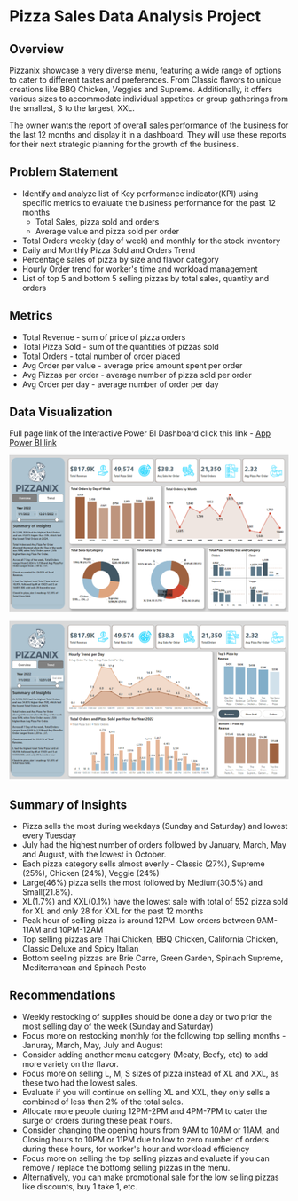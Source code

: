 # Pizza Sales Data Analysis Project

## Overview
Pizzanix showcase a very diverse menu, featuring a wide range of options to cater to different tastes and preferences. From Classic flavors to unique creations like BBQ Chicken, Veggies and Supreme. Additionally, it offers various sizes to accommodate individual appetites or group gatherings from the smallest, S to the largest, XXL. 

The owner wants the report of overall sales performance of the business for the last 12 months and display it in a dashboard. They will use these reports for their next strategic planning for the growth of the business.

## Problem Statement

- Identify and analyze list of Key performance indicator(KPI) using specific metrics to evaluate the business performance for the past 12 months
  - Total Sales, pizza sold and orders
  - Average value and pizza sold per order
- Total Orders weekly (day of week) and monthly for the stock inventory
- Daily and Monthly Pizza Sold and Orders Trend
- Percentage sales of pizza by size and flavor category
- Hourly Order trend for worker's time and workload management
- List of top 5 and bottom 5 selling pizzas by total sales, quantity and orders

## Metrics
- Total Revenue - sum of price of pizza orders
- Total Pizza Sold - sum of the quantities of pizzas sold 
- Total Orders - total number of order placed
- Avg Order per value - average price amount spent per order
- Avg Pizzas per order - average number of pizza sold per order
- Avg Order per day - average number of order per day

## Data Visualization
Full page link of the Interactive Power BI Dashboard click this link - [App Power BI link](https://app.powerbi.com/reportEmbed?reportId=bff43e67-df8a-45ab-b829-2daf0a4da340&autoAuth=true&ctid=a4e78b81-874a-4832-88f0-12bd163108f4)

![Pizza_sales_Dashboard](pizza_sales_DB_ss_1.PNG)

![Pizza_sales_Dashboard](pizza_sales_DB_ss_2.PNG)


## Summary of Insights

  - Pizza sells the most during weekdays (Sunday and Saturday) and lowest every Tuesday
  - July had the highest number of orders followed by January, March, May and August, with the lowest in October.
  - Each pizza category sells almost evenly - Classic (27%), Supreme (25%), Chicken (24%), Veggie (24%)
  - Large(46%) pizza sells the most followed by Medium(30.5%) and Small(21.8%).
  - XL(1.7%) and XXL(0.1%) have the lowest sale with total of 552 pizza sold for XL and only 28 for XXL for the past 12 months
  - Peak hour of selling pizza is around 12PM. Low orders between 9AM-11AM and 10PM-12AM
  - Top selling pizzas are Thai Chicken, BBQ Chicken, California Chicken, Classic Deluxe and Spicy Italian
  - Bottom seeling pizzas are Brie Carre, Green Garden, Spinach Supreme, Mediterranean and Spinach Pesto

## Recommendations

  - Weekly restocking of supplies should be done a day or two prior the most selling day of the week (Sunday and Saturday)
  - Focus more on restocking monthly for the following top selling months - Januray, March, May, July and August
  - Consider adding another menu category (Meaty, Beefy, etc) to add more variety on the flavor.
  - Focus more on selling L, M, S sizes of pizza instead of XL and XXL, as these two had the lowest sales.
  - Evaluate if you will continue on selling XL and XXL, they only sells a combined of less than 2% of the total sales.
  - Allocate more people during 12PM-2PM and 4PM-7PM to cater the surge or orders during these peak hours.
  - Consider changing the opening hours from 9AM to 10AM or 11AM, and Closing hours to 10PM or 11PM due to low to zero number of orders during these hours, for worker's hour and workload efficiency
  - Focus more on selling the top selling pizzas and evaluate if you can remove / replace the bottomg selling pizzas in the menu.
  - Alternatively, you can make promotional sale for the low selling pizzas like discounts, buy 1 take 1, etc.
